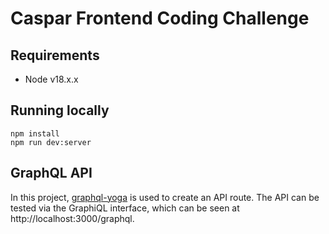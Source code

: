 # Caspar Frontend Coding Challenge

## Requirements

- Node v18.x.x

## Running locally

```shell
npm install
npm run dev:server
```

## GraphQL API

In this project, [graphql-yoga](https://github.com/dotansimha/graphql-yoga) is used to create an API route. The API can be tested via the GraphiQL interface, which can be seen at http://localhost:3000/graphql.